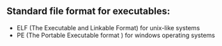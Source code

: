 Standard file format for executables:
---

- ELF (The Executable and Linkable Format) for unix-like systems
- PE  (The Portable Executable format ) for windows operating systems
